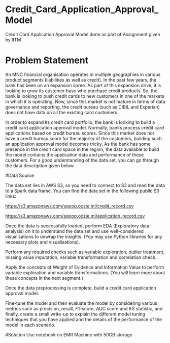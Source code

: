 # Credit_Card_Application_Approval_Model
Credit Card Application Approval Model done as part of Assignment given by IITM  

# Problem Statement
An MNC financial organisation operates in multiple geographies in various product segments (liabilities as well as credit). In the past few years, the bank has been on an expansion spree. As part of this expansion drive, it is looking to grow its customer base who purchase credit products. So, the bank is looking to push credit cards to new customers in one of the markets in which it is operating. Now, since this market is not mature in terms of data governance and reporting, the credit bureau (such as CIBIL and Experian) does not have data on all the existing card customers.

 

In order to expand its credit card portfolio, the bank is looking to build a credit card application approval model. Normally, banks process credit card applications based on credit bureau scores. Since this market does not have a credit bureau score for the majority of the customers, building such an application approval model becomes tricky. As the bank has some presence in the credit card space in the region, the data available to build the model contains the application data and performance of these customers. For a good understanding of the data set, you can go through the data description given below.

#Data Source 

The data set lies in AWS S3, so you need to connect to S3 and read the data to a Spark data frame. You can find the data set in the following public S3 links:

https://s3.amazonaws.com/sqoop.oozie.ml/credit_record.csv

https://s3.amazonaws.com/sqoop.oozie.ml/application_record.csv

Once the data is successfully loaded, perform EDA (Exploratory data analysis) on it to understand the data set and use well-considered visualisations to unwrap the insights. (You may use Python libraries for any necessary plots and visualisations).

Perform any required checks such as variable exploration, outlier treatment, missing value imputation, variable transformation and correlation check.

Apply the concepts of Weight of Evidence and Information Value to perform variable exploration and variable transformations. (You will learn more about these concepts in the next segment.) 

Once the data preprocessing is complete, build a credit card application approval model.

Fine-tune the model and then evaluate the model by considering various metrics such as precision, recall, F1-score, AUC score and KS statistic, and finally, create a small write-up to explain the different model tuning techniques that you have applied and the details of the performance of the model in each scenario.

#Solution 
 Use notebook on EMR Machine with 50GB storage  
